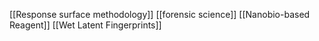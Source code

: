 [[Response surface methodology]]
[[forensic science]]
[[Nanobio-based Reagent]]
[[Wet Latent Fingerprints]]
